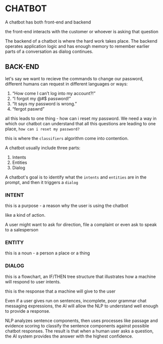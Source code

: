 # CHATBOT

A chatbot has both front-end and backend

the front-end interacts with the customer or whoever is asking that question

The backend of a chatbot is where the hard work takes place. The backend operates application logic and has enough memory to remember earlier parts of a conversation as dialog continues.

## BACK-END

let's say we want to recieve the commands to change our password, different humans can request in different languages or ways:

1. “How come I can’t log into my account?!”
2. “I forgot my @#$ password!”
3. “It says my password is wrong.”
4. “fergot paswrd”

all this leads to one thing - how can i reset my password. We need a way in which our chatbot can understand that all this questions are leading to one place, `how can i reset my password?`

this is where the `classifiers` algorithm come into contention.

A chatbot usually include three parts:

1. Intents
2. Entities
3. Dialog

A chatbot's goal is to identify what the `intents` and `entities` are in the prompt, and then it triggers a `dialog`

### INTENT

this is a purpose - a reason why the user is using the chatbot

like a kind of action.

A user might want to ask for direction, file a complaint or even ask to speak to a salesperson

### ENTITY

this is a noun -  a person a place or a thing

### DIALOG

this is a flowchart, an IF/THEN tree structure that illustrates how a machine will respond to user intents.

this is the response that a machine will give to the user

Even if a user gives run on sentences, incomplete, poor grammar chat messaging expressions, the AI will allow the NLP to understand well enough to provide a response.

NLP analyzes sentence components, then uses processes like passage and evidence scoring to classify the sentence components against possible chatbot responses. The result is that when a human user asks a question, the AI system provides the answer with the highest confidence.
